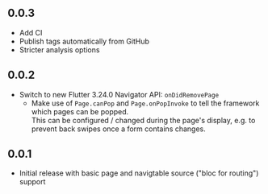 ## 0.0.3

* Add CI
* Publish tags automatically from GitHub
* Stricter analysis options

## 0.0.2

* Switch to new Flutter 3.24.0 Navigator API: `onDidRemovePage`
  * Make use of `Page.canPop` and `Page.onPopInvoke` to tell the framework which pages can be popped.  
    This can be configured / changed during the page's display, e.g. to prevent back swipes once a form contains changes.

## 0.0.1

* Initial release with basic page and navigtable source ("bloc for routing") support
